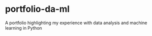 # portfolio-da-ml
A portfolio highlighting my experience with data analysis and machine learning in Python
